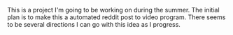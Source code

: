 This is a project I'm going to be working on during the summer. The initial plan is to make this a automated reddit post to video program. There seems to be several directions I can go
with this idea as I progress.
